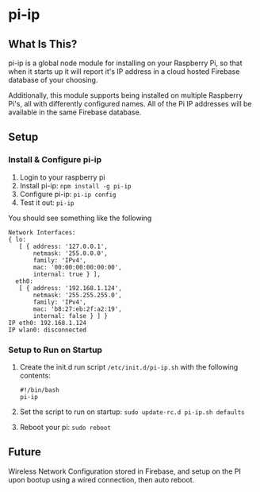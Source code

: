 # pi-ip

## What Is This?
pi-ip is a global node module for installing on your Raspberry Pi, so that when it starts up it will report it's IP address in a cloud hosted Firebase database of your choosing.

Additionally, this module supports being installed on multiple Raspberry Pi's, all with differently configured names.  All of the Pi IP addresses will be available in the same Firebase database.

## Setup

### Install & Configure pi-ip

1. Login to your raspberry pi
2. Install pi-ip: `npm install -g pi-ip`
3. Configure pi-ip: `pi-ip config`
4. Test it out: `pi-ip`

You should see something like the following
```
Network Interfaces:
{ lo: 
   [ { address: '127.0.0.1',
       netmask: '255.0.0.0',
       family: 'IPv4',
       mac: '00:00:00:00:00:00',
       internal: true } ],
  eth0: 
   [ { address: '192.168.1.124',
       netmask: '255.255.255.0',
       family: 'IPv4',
       mac: 'b8:27:eb:2f:a2:19',
       internal: false } ] }
IP eth0: 192.168.1.124
IP wlan0: disconnected
```

### Setup to Run on Startup

1. Create the init.d run script `/etc/init.d/pi-ip.sh` with the following contents:

   ```
   #!/bin/bash
   pi-ip
   ```

2. Set the script to run on startup: `sudo update-rc.d pi-ip.sh defaults`
3. Reboot your pi: `sudo reboot`

## Future
Wireless Network Configuration stored in Firebase, and setup on the PI upon bootup using a wired connection, then auto reboot.


